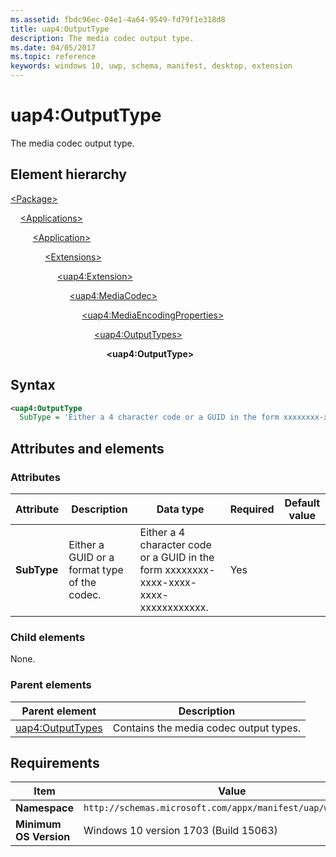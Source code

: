 ```yaml
---
ms.assetid: fbdc96ec-04e1-4a64-9549-fd79f1e318d8
title: uap4:OutputType
description: The media codec output type.
ms.date: 04/05/2017
ms.topic: reference
keywords: windows 10, uwp, schema, manifest, desktop, extension 
---
```


# uap4:OutputType

The media codec output type.

## Element hierarchy

[\<Package\>](element-package.md)

&nbsp;&nbsp;&nbsp;&nbsp;[\<Applications\>](element-applications.md)

&nbsp;&nbsp;&nbsp;&nbsp; &nbsp;&nbsp;&nbsp;&nbsp;[\<Application\>](element-application.md)

&nbsp;&nbsp;&nbsp;&nbsp; &nbsp;&nbsp;&nbsp;&nbsp; &nbsp;&nbsp;&nbsp;&nbsp;[\<Extensions\>](element-1-extensions.md)

&nbsp;&nbsp;&nbsp;&nbsp; &nbsp;&nbsp;&nbsp;&nbsp; &nbsp;&nbsp;&nbsp;&nbsp; &nbsp;&nbsp;&nbsp;&nbsp;[\<uap4:Extension\>](element-uap4-extension.md)

&nbsp;&nbsp;&nbsp;&nbsp; &nbsp;&nbsp;&nbsp;&nbsp; &nbsp;&nbsp;&nbsp;&nbsp; &nbsp;&nbsp;&nbsp;&nbsp; &nbsp;&nbsp;&nbsp;&nbsp;[\<uap4:MediaCodec\>](element-uap4-mediacodec.md)

&nbsp;&nbsp;&nbsp;&nbsp; &nbsp;&nbsp;&nbsp;&nbsp; &nbsp;&nbsp;&nbsp;&nbsp; &nbsp;&nbsp;&nbsp;&nbsp; &nbsp;&nbsp;&nbsp;&nbsp; &nbsp;&nbsp;&nbsp;&nbsp;[\<uap4:MediaEncodingProperties\>](element-uap4-mediaencodingproperties.md)

&nbsp;&nbsp;&nbsp;&nbsp; &nbsp;&nbsp;&nbsp;&nbsp; &nbsp;&nbsp;&nbsp;&nbsp; &nbsp;&nbsp;&nbsp;&nbsp; &nbsp;&nbsp;&nbsp;&nbsp; &nbsp;&nbsp;&nbsp;&nbsp; &nbsp;&nbsp;&nbsp;&nbsp;[\<uap4:OutputTypes\>](element-uap4-outputtypes.md)

&nbsp;&nbsp;&nbsp;&nbsp; &nbsp;&nbsp;&nbsp;&nbsp; &nbsp;&nbsp;&nbsp;&nbsp; &nbsp;&nbsp;&nbsp;&nbsp; &nbsp;&nbsp;&nbsp;&nbsp; &nbsp;&nbsp;&nbsp;&nbsp; &nbsp;&nbsp;&nbsp;&nbsp; &nbsp;&nbsp;&nbsp;&nbsp;**\<uap4:OutputType\>**

## Syntax

```xml
<uap4:OutputType
  SubType = 'Either a 4 character code or a GUID in the form xxxxxxxx-xxxx-xxxx-xxxx-xxxxxxxxxxxx.' >                 
```

## Attributes and elements

### Attributes

| Attribute | Description | Data type | Required | Default value |
|-|-|-|-|-|
| **SubType** | Either a GUID or a format type of the codec. | Either a 4 character code or a GUID in the form xxxxxxxx-xxxx-xxxx-xxxx-xxxxxxxxxxxx. | Yes |  |

### Child elements

None.

### Parent elements

| Parent element | Description |
|-|-|
| [uap4:OutputTypes](element-uap4-outputtypes.md) | Contains the media codec output types. |

## Requirements

| Item | Value |
|--|--|
| **Namespace** | `http://schemas.microsoft.com/appx/manifest/uap/windows10/4` |
| **Minimum OS Version** | Windows 10 version 1703 (Build 15063) |

